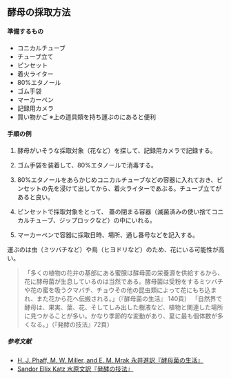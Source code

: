 ## 酵母の採取方法


#### 準備するもの
- コニカルチューブ
- チューブ立て
- ピンセット
- 着火ライター
- 80%エタノール
- ゴム手袋
- マーカーペン
- 記録用カメラ
- 買い物かご		※上の道具類を持ち運ぶのにあると便利

#### 手順の例
1. 酵母がいそうな採取対象（花など）を探して、記録用カメラで記録する。

2. ゴム手袋を装着して、80%エタノールで消毒する。

3. 80%エタノールをあらかじめコニカルチューブなどの容器に入れておき、ピンセットの先を浸けて出してから、着火ライターであぶる。チューブ立てがあると良い。

4. ピンセットで採取対象をとって、 蓋の閉まる容器（滅菌済みの使い捨てコニカルチューブ、ジップロックなど）の中にいれる。

5. マーカーペンで容器に採取日時、場所、通し番号などを記入する。

運ぶのは虫（ミツバチなど）や鳥（ヒヨドリなど）のため、花にいる可能性が高い。
> 「多くの植物の花弁の基部にある蜜腺は酵母菌の栄養源を供給するから、花に酵母菌が生息しているのは当然である。酵母菌は受粉をするミツバチや花の蜜を吸うクマバチ、チョウその他の昆虫類によって花にもち込まれ、また花から花へ伝搬される。」（『酵母菌の生活』 140頁）
> 「自然界で酵母は、果実、葉、花、そしてしみ出した樹液など、植物と関連した場所に見つかることが多い。かなり季節的な変動があり、夏に最も個体数が多くなる。」（『発酵の技法』72頁）

##### 参考文献
- [H. J. Phaff, M. W. Miller, and E. M. Mrak 永井進訳『酵母菌の生活』](http://ci.nii.ac.jp/naid/110002777548)
- [Sandor Ellix Katz 水原文訳『発酵の技法』](http://www.oreilly.co.jp/books/9784873117638/)
